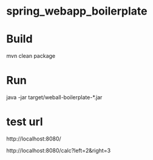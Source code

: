 # spring_webapp_boilerplate

# Build
mvn clean package

# Run
java -jar target/weball-boilerplate-*.jar

# test url
http://localhost:8080/

http://localhost:8080/calc?left=2&right=3
